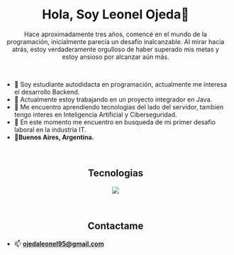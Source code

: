 <h1 align="center">Hola, Soy Leonel Ojeda👋</h1>
<p align="center">Hace aproximadamente tres años, comencé en el mundo de la programación, inicialmente parecía un desafío inalcanzable. Al mirar hacia atrás, estoy verdaderamente orgulloso de haber superado mis metas y estoy ansioso por alcanzar aún más.</p>

<br>

- 🏢 Soy estudiante autodidacta en programación, actualmente me interesa el desarrollo Backend.
- 🔭 Actualmente estoy trabajando en un proyecto integrador en Java.
- 🌱 Me encuentro aprendiendo tecnologias del lado del servidor, tambien tengo interes en Inteligencia Artificial y Ciberseguridad.
- 👯 En este momento me encuentro en busqueda de mi primer desafio laboral en la industria IT.
- 🏡**Buenos Aires, Argentina.**

<br>

<h2 align="center">Tecnologias</h2>
<p align="center">
  <a href="https://skillicons.dev">
    <img src="https://skillicons.dev/icons?i=java,spring,mysql,html,css,javascript,git,github,postman" />
  </a>
</p>

<br>

<h2 align="center">Contactame</h2>

- 📫 **ojedaleonel95@gmail.com**

